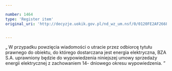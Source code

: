 ```yaml
---

number: 1464
type: 'Register item'
original_uri: 'http://decyzje.uokik.gov.pl/nd_wz_um.nsf/0/0120FE2AF266F236C125748D003821EB?OpenDocument'


---
```


„ W przypadku powzięcia wiadomości o utracie przez odbiorcę tytułu prawnego do obiektu, do którego dostarczana jest energia elektryczna, BZA S.A. uprawniony będzie do wypowiedzenia niniejszej umowy sprzedaży energii elektrycznej z zachowaniem 14- dniowego okresu wypowiedzenia. ”
